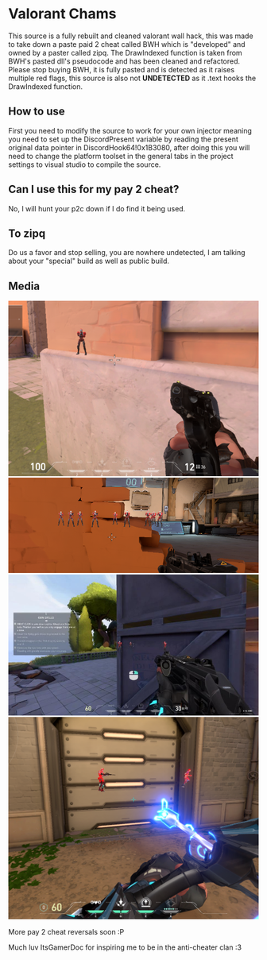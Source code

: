# Valorant Chams

This source is a fully rebuilt and cleaned valorant wall hack, this was made to take down a paste paid 2 cheat called BWH which is "developed" and owned by a paster called zipq. The DrawIndexed function is taken from BWH's pasted dll's pseudocode and has been cleaned and refactored. Please stop buying BWH, it is fully pasted and is detected as it raises multiple red flags, this source is also not **UNDETECTED** as it .text hooks the DrawIndexed function.


## How to use

First you need to modify the source to work for your own injector meaning you need to set up the DiscordPresent variable by reading the present original data pointer in DiscordHook64!0x1B3080, after doing this you will need to change the platform toolset in the general tabs in the project settings to visual studio to compile the source.


## Can I use this for my pay 2 cheat?

No, I will hunt your p2c down if I do find it being used.


## To zipq

Do us a favor and stop selling, you are nowhere undetected, I am talking about your "special" build as well as public build.


## Media

![a](./Images/a.png)
![b](./Images/b.png)
![c](./Images/c.jpg)
![d](./Images/d.png)

More pay 2 cheat reversals soon :P

Much luv ItsGamerDoc for inspiring me to be in the anti-cheater clan :3
